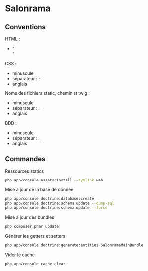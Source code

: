 Salonrama
=========

Conventions
--------------------------------------

HTML : 
- "<br>"

CSS : 
- minuscule
- séparateur : -
- anglais

Noms des fichiers static, chemin et twig :
- minuscule
- séparateur : _
- anglais

BDD :
- minuscule
- séparateur : _
- anglais

Commandes
--------------------------------------

Ressources statics

```bash
php app/console assets:install --symlink web
```

Mise à jour de la base de donnée

```bash
php app/console doctrine:database:create
php app/console doctrine:schema:update --dump-sql
php app/console doctrine:schema:update --force
```

Mise à jour des bundles

```bash
php composer.phar update
```

Générer les getters et setters

```bash
php app/console doctrine:generate:entities SalonramaMainBundle
```

Vider le cache

```bash
php app/console cache:clear
```
